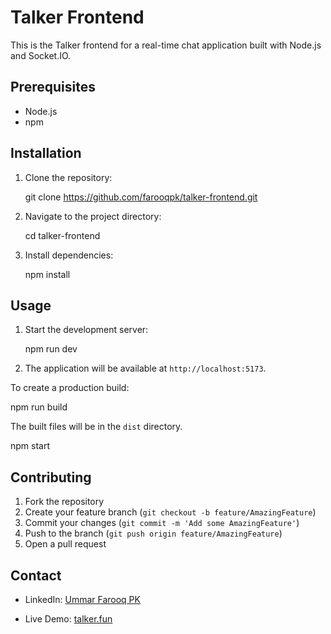 # Talker Frontend

This is the Talker frontend for a real-time chat application built with Node.js and Socket.IO.

## Prerequisites

- Node.js
- npm

## Installation

1. Clone the repository:
   
   git clone https://github.com/farooqpk/talker-frontend.git
   

2. Navigate to the project directory:
   
   cd talker-frontend
   

3. Install dependencies:
   
   npm install
   

## Usage

1. Start the development server:
   
   npm run dev
   
2. The application will be available at `http://localhost:5173`.

To create a production build:

npm run build

The built files will be in the `dist` directory.

npm start

## Contributing

1. Fork the repository
2. Create your feature branch (`git checkout -b feature/AmazingFeature`)
3. Commit your changes (`git commit -m 'Add some AmazingFeature'`)
4. Push to the branch (`git push origin feature/AmazingFeature`)
5. Open a pull request

## Contact

- LinkedIn: [Ummar Farooq PK](https://linkedin.com/in/ummarfarooq-pk)

- Live Demo: [talker.fun](https://talker.fun)

